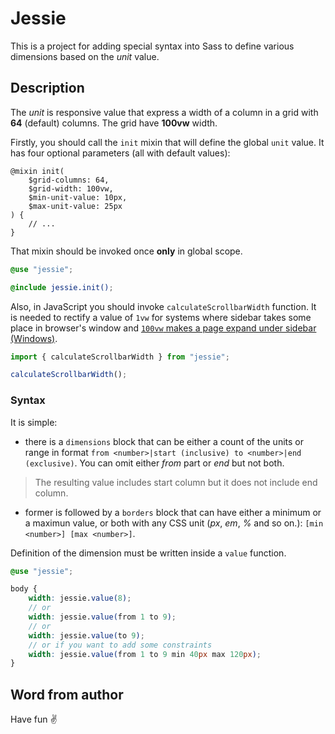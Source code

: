 # Jessie

This is a project for adding special syntax into Sass to define various dimensions based on the _unit_ value.

## Description

The _unit_ is responsive value that express a width of a column in a grid with **64** (default) columns. The grid have **100vw** width.

Firstly, you should call the `init` mixin that will define the global `unit` value. It has four optional parameters (all with default values):

```
@mixin init(
	$grid-columns: 64,
	$grid-width: 100vw,
	$min-unit-value: 10px,
	$max-unit-value: 25px
) {
	// ...
}
```

That mixin should be invoked once **only** in global scope.

```scss
@use "jessie";

@include jessie.init();
```

Also, in JavaScript you should invoke `calculateScrollbarWidth` function. It is needed to rectify a value of `1vw` for systems where sidebar takes some place in browser's window and [`100vw` makes a page expand under sidebar (Windows)](https://www.smashingmagazine.com/2021/04/css-overflow-issues/#viewport-units).

```js
import { calculateScrollbarWidth } from "jessie";

calculateScrollbarWidth();
```

### Syntax

It is simple:

- there is a `dimensions` block that can be either a count of the units or range in format `from <number>|start (inclusive) to <number>|end (exclusive)`. You can omit either _from_ part or _end_ but not both.

> The resulting value includes start column but it does not include end column.

- former is followed by a `borders` block that can have either a minimum or a maximun value, or both with any CSS unit (_px_, _em_, _%_ and so on.): `[min <number>] [max <number>]`.

Definition of the dimension must be written inside a `value` function.

```scss
@use "jessie";

body {
	width: jessie.value(8);
	// or
	width: jessie.value(from 1 to 9);
	// or
	width: jessie.value(to 9);
	// or if you want to add some constraints
	width: jessie.value(from 1 to 9 min 40px max 120px);
}
```

## Word from author

Have fun ✌️
